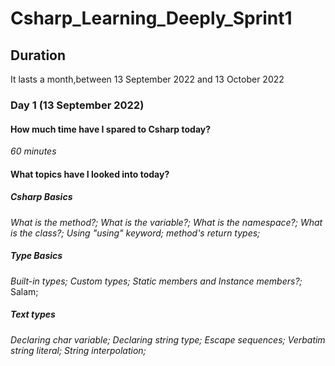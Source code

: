 # Csharp_Learning_Deeply_Sprint1
## Duration
It lasts a month,between 13 September 2022 and 13 October 2022 
### Day 1 (13 September 2022)
#### How much time have I spared to Csharp today?
_60 minutes_
#### What topics have I looked into today? 
##### Csharp Basics 
_What is the method?; What is the variable?; What is the namespace?; What is the class?; Using "using" keyword; method's return types;_
##### Type Basics
_Built-in types; Custom types; Static members and Instance members?;_
Salam;
##### Text types
_Declaring char variable; Declaring string type; Escape sequences; Verbatim string literal; String interpolation;_
